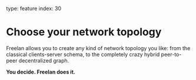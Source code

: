 type: feature
index: 30

Choose your network topology
============================

Freelan allows you to create any kind of network topology you like: from the classical clients-server schema, to the completely crazy hybrid peer-to-peer decentralized graph.

**You decide. Freelan does it.**